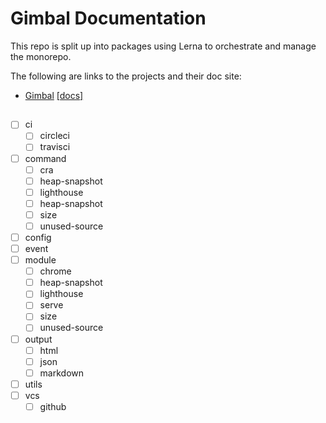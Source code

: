 # Gimbal Documentation

This repo is split up into packages using Lerna to orchestrate and manage the monorepo.

The following are links to the projects and their doc site:


 - [Gimbal](https://github.com/ModusCreateOrg/gimbal/tree/master/packages/gimbal) [[docs]](https://github.com/ModusCreateOrg/gimbal/tree/master/packages/gimbal/docs)

## 
- [ ] ci
    - [ ] circleci
    - [ ] travisci
- [ ] command
    - [ ] cra
    - [ ] heap-snapshot
    - [ ] lighthouse
    - [ ] heap-snapshot
    - [ ] size
    - [ ] unused-source
- [ ] config
- [ ] event
- [ ] module
    - [ ] chrome
    - [ ] heap-snapshot
    - [ ] lighthouse
    - [ ] serve
    - [ ] size
    - [ ] unused-source
- [ ] output
    - [ ] html
    - [ ] json
    - [ ] markdown
- [ ] utils
- [ ] vcs
    - [ ] github
